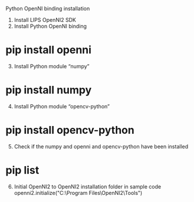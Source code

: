 Python OpenNI binding installation
1. Install LIPS OpenNI2 SDK
2. Install Python OpenNI binding
# pip install openni

3. Install Python module “numpy”
# pip install numpy

4. Install Python module “opencv-python”
# pip install opencv-python

5. Check if the numpy and openni and opencv-python have been installed
# pip list

6. Initial OpenNI2 to OpenNI2 installation folder in sample code
openni2.initialize("C:\Program Files\OpenNI2\Tools")
